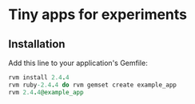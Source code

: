 # Tiny apps for experiments

## Installation

Add this line to your application's Gemfile:

```ruby
rvm install 2.4.4
rvm ruby-2.4.4 do rvm gemset create example_app
rvm 2.4.4@example_app
```
